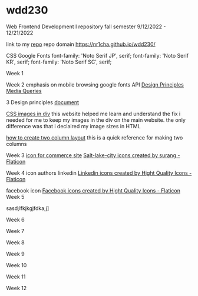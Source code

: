 # wdd230
Web Frontend Development I repository fall semester 9/12/2022 - 12/21/2022

link to my [repo](https://github.com/Nr1cha/wdd230)
repo domain https://nr1cha.github.io/wdd230/

CSS Google Fonts
font-family: 'Noto Serif JP', serif;
font-family: 'Noto Serif KR', serif;
font-family: 'Noto Serif SC', serif;

Week 1

Week 2
emphasis on mobile browsing 
google fonts API
[Design Principles](https://byui.instructure.com/courses/207530/pages/w02-activity-design-principles?module_item_id=26511610)
[Media Queries](https://byui.instructure.com/courses/207530/modules/items/26511624)

3 Design principles [document](https://byui.instructure.com/courses/207530/assignments/9558461?module_item_id=26511712)
    
[CSS images in div](https://code-paper.com/css/examples-how-to-keep-image-inside-a-div-container)
this website helped me learn and understand the fix i needed
for me to keep my images in the div on the main website. the 
only difference was that i declaired my image sizes in HTML

[how to create two column layout](https://www.w3schools.com/howto/howto_css_two_columns.asp)
this is a quick reference for making two columns 


Week 3
[icon for commerce site](https://www.flaticon.com/free-icon/salt-lake-city_5352469?term=utah&page=1&position=3&page=1&position=3&related_id=5352469&origin=style)
<a href="https://www.flaticon.com/free-icons/salt-lake-city" title="salt-lake-city icons">Salt-lake-city icons created by surang - Flaticon</a>

Week 4
icon authors
linkedin <a href="https://www.flaticon.com/free-icons/linkedin" title="linkedin icons">Linkedin icons created by Hight Quality Icons - Flaticon</a>

facebook icon
<a href="https://www.flaticon.com/free-icons/facebook" title="facebook icons">Facebook icons created by Hight Quality Icons - Flaticon</a>
Week 5

sasd;lfkjkgjfdka;j]



Week 6

Week 7

Week 8

Week 9

Week 10

Week 11

Week 12

